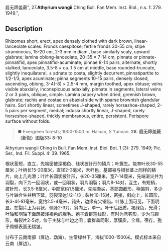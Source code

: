 启无蹄盖蕨",
27.**Athyrium wangii** Ching Bull. Fan Mem. Inst. Biol., n.s. 1: 279. 1949.",

## Description
Rhizomes short, erect, apex densely clothed with dark brown, linear-lanceolate scales. Fronds caespitose; fertile fronds 30-55 cm; stipe stramineous, 15-20 cm, 2-3 mm in diam., base similarly scaly, upward glabrate; lamina oblong-lanceolate, 20-35 × 7-14 cm, pinnate or pinnate-pinnatifid, apex pinnatifid-acuminate; pinnae 8-14 pairs, alternate, shortly stalked, lanceolate, 3.5-8 × ca. 1.5 cm at middle, base rounded-truncate, slightly inequilateral, ± adnate to costa, slightly decurrent, pinnatipartite to 1/2-1/3, apex acuminate; pinna segments 10-15 pairs, densely closed, ascending, oblong, 3-4(-8) × 2.5-4 mm, margin toothed, apex obtuse; veins visible abaxially, inconspicuous adaxially, pinnate in segments, lateral veins 2 or 3 pairs, oblique, simple. Lamina papery when dried, greenish brown, glabrate; rachis and costae on abaxial side with sparse brownish glandular hairs. Sori shortly linear, sometimes J-shaped, rarely horseshoe-shaped, 2-5 pairs per segment, medial; indusia shortly linear, J-shaped, rarely horseshoe-shaped, thickly membranous, entire, persistent. Perispore surface without folds.

> ● Evergreen forests; 1000-1500 m. Hainan, S Yunnan.
**28. 启无蹄盖蕨（新拟）图版33: 8-10**

Athyrium wangii Ching in Bull. Fan Mem. Inst. Biol. Bot. 1 (3): 279. 1949; Pic. Ser., Ind. Fil. Suppl. 4: 39. 1965.

根状茎短，直立，先端密被深褐色、线状披针形的鳞片；叶簇生。能育叶长30-55厘米；叶柄长15-20厘米，直径2-3毫米，禾秆色，基部被与根状茎上同样的鳞片，向上几光滑；叶片长圆状披针形，长20-35厘米，宽7-14厘米，先端渐尖并为羽裂，向下为一回羽状，或一回羽状，羽片羽裂；羽片8-14对，互生，有短柄，披针形，长3.5-8厘米，中部宽约1.5厘米，先端渐尖，基部圆截形，稍偏斜，多少与叶轴合生并稍下延，羽裂深达1/2-1/3；裂片10-15对，密接，斜向上，长圆形，长3-4(-8)毫米，宽约2.5-4毫米，钝头，边缘有尖锯齿。叶脉上面可见，下面明显，在裂片上为羽状，侧脉2-3对，斜向上，单一。叶干后纸质，褐绿色，光滑；叶轴和羽轴下面疏被浅褐色的腺毛。孢子囊群短线形，有时为弯钩形，少为马蹄形，每裂片2-5对，位于主脉与叶边之间；囊群盖同形，厚膜质，全缘，宿存。孢子周壁表面无褶皱。

分布于云南南部（屏边、勐海）。生常绿林下，海拔1000-1500米。模式标本采自云南（屏边）。
